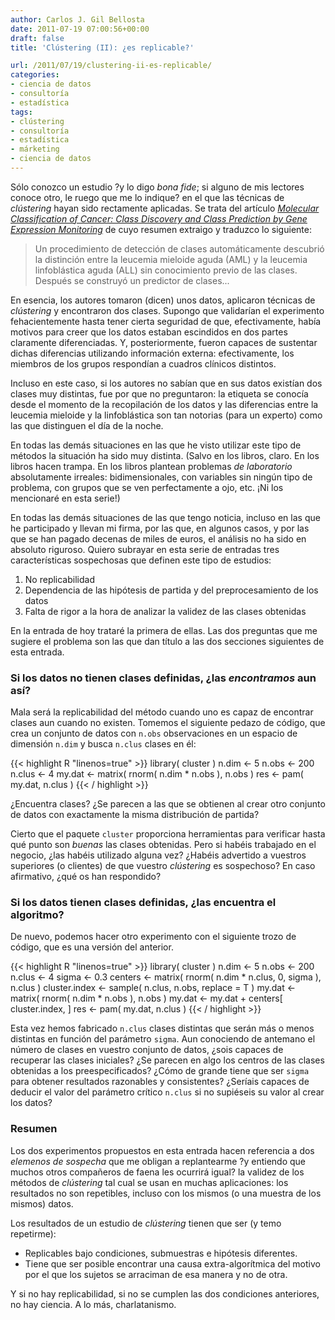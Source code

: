 ```yaml
---
author: Carlos J. Gil Bellosta
date: 2011-07-19 07:00:56+00:00
draft: false
title: 'Clústering (II): ¿es replicable?'

url: /2011/07/19/clustering-ii-es-replicable/
categories:
- ciencia de datos
- consultoría
- estadística
tags:
- clústering
- consultoría
- estadística
- márketing
- ciencia de datos
---
```


Sólo conozco un estudio ?y lo digo _bona fide_; si alguno de mis lectores conoce otro, le ruego que me lo indique? en el que las técnicas de _clústering_ hayan sido rectamente aplicadas. Se trata del artículo [_Molecular Classification of Cancer: Class Discovery and Class Prediction by Gene Expression Monitoring_](http://www.sciencemag.org/content/286/5439/531.short) de cuyo resumen extraigo y traduzco lo siguiente:


>Un procedimiento de detección de clases automáticamente descubrió la distinción entre la leucemia mieloide aguda (AML) y la leucemia linfoblástica aguda (ALL) sin conocimiento previo de las clases. Después se construyó un predictor de clases...


En esencia, los autores tomaron (dicen) unos datos, aplicaron técnicas de _clústering_ y encontraron dos clases. Supongo que validarían el experimento fehacientemente hasta tener cierta seguridad de que, efectivamente, había motivos para creer que los datos estaban escindidos en dos partes claramente diferenciadas. Y, posteriormente, fueron capaces de sustentar dichas diferencias utilizando información externa: efectivamente, los miembros de los grupos respondían a cuadros clínicos distintos.

Incluso en este caso, si los autores no sabían que en sus datos existían dos clases muy distintas, fue por que no preguntaron: la etiqueta se conocía desde el momento de la recopilación de los datos y las diferencias entre la leucemia mieloide y la linfoblástica son tan notorias (para un experto) como las que distinguen el día de la noche.

En todas las demás situaciones en las que he visto utilizar este tipo de métodos la situación ha sido muy distinta. (Salvo en los libros, claro. En los libros hacen trampa. En los libros plantean problemas _de laboratorio_ absolutamente irreales: bidimensionales, con variables sin ningún tipo de problema, con grupos que se ven perfectamente a ojo, etc. ¡Ni los mencionaré en esta serie!)

En todas las demás situaciones de las que tengo noticia, incluso en las que he participado y llevan mi firma, por las que, en algunos casos, y por las que se han pagado decenas de miles de euros, el análisis no ha sido en absoluto riguroso. Quiero subrayar en esta serie de entradas tres características sospechosas que definen este tipo de estudios:



1. No replicabilidad
2. Dependencia de las hipótesis de partida y del preprocesamiento de los datos
3. Falta de rigor a la hora de analizar la validez de las clases obtenidas

En la entrada de hoy trataré la primera de ellas. Las dos preguntas que me sugiere el problema son las que dan título a las dos secciones siguientes de esta entrada.


### Si los datos no tienen clases definidas, ¿las _encontramos_ aun así?


Mala será la replicabilidad del método cuando uno es capaz de encontrar clases aun cuando no existen. Tomemos el siguiente pedazo de código, que crea un conjunto de datos con `n.obs` observaciones en un espacio de dimensión `n.dim` y busca `n.clus` clases en él:







{{< highlight R "linenos=true" >}}
library( cluster )
n.dim  <- 5
n.obs  <- 200
n.clus <- 4
my.dat <- matrix( rnorm( n.dim * n.obs ), n.obs )
res <- pam( my.dat, n.clus )
{{< / highlight >}}







¿Encuentra clases? ¿Se parecen a las que se obtienen al crear otro conjunto de datos con exactamente la misma distribución de partida?

Cierto que el paquete `cluster` proporciona herramientas para verificar hasta qué punto son _buenas_ las clases obtenidas. Pero si habéis trabajado en el negocio, ¿las habéis utilizado alguna vez? ¿Habéis advertido a vuestros superiores (o clientes) de que vuestro _clústering_ es sospechoso? En caso afirmativo, ¿qué os han respondido?


### Si los datos tienen clases definidas, ¿las encuentra el algoritmo?


De nuevo, podemos hacer otro experimento con el siguiente trozo de código, que es una versión del anterior.







{{< highlight R "linenos=true" >}}
    library( cluster )
    n.dim  <- 5
    n.obs  <- 200
    n.clus <- 4
    sigma <- 0.3
    centers <- matrix( rnorm( n.dim * n.clus, 0, sigma ), n.clus )
    cluster.index <- sample( n.clus, n.obs, replace = T )
    my.dat <- matrix( rnorm( n.dim * n.obs ), n.obs )
    my.dat <- my.dat + centers[ cluster.index, ]
    res <- pam( my.dat, n.clus )
{{< / highlight >}}


Esta vez hemos fabricado `n.clus` clases distintas que serán más o menos distintas en función del parámetro `sigma`. Aun conociendo de antemano el número de clases en vuestro conjunto de datos, ¿sois capaces de recuperar las clases iniciales? ¿Se parecen en algo los centros de las clases obtenidas a los preespecificados? ¿Cómo de grande tiene que ser `sigma` para obtener resultados razonables y consistentes? ¿Seríais capaces de deducir el valor del parámetro crítico `n.clus` si no supiéseis su valor al crear los datos?


### Resumen


Los dos experimentos propuestos en esta entrada hacen referencia a dos _elemenos de sospecha_ que me obligan a replantearme ?y entiendo que muchos otros compañeros de faena les ocurrirá igual? la validez de los métodos de _clústering_ tal cual se usan en muchas aplicaciones: los resultados no son repetibles, incluso con los mismos (o una muestra de los mismos) datos.

Los resultados de un estudio de _clústering_ tienen que ser (y temo repetirme):


* Replicables bajo condiciones, submuestras e hipótesis diferentes.
* Tiene que ser posible encontrar una causa extra-algorítmica del motivo por el que los sujetos se arraciman de esa manera y no de otra.

Y si no hay replicabilidad, si no se cumplen las dos condiciones anteriores, no hay ciencia. A lo más, charlatanismo.
